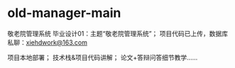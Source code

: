 # old-manager-main
敬老院管理系统
毕业设计01：主题“敬老院管理系统”；
项目代码已上传，数据库私聊：xiehdwork@163.com

项目本地部署；
技术栈&项目代码讲解；
论文+答辩问答细节教学......
